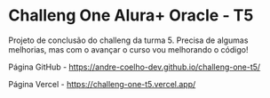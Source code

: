 # Challeng One Alura+ Oracle - T5
Projeto de conclusão do challeng da turma 5.
Precisa de algumas melhorias, mas com o avançar o curso vou melhorando o código!

Página GitHub - https://andre-coelho-dev.github.io/challeng-one-t5/

Página Vercel - https://challeng-one-t5.vercel.app/
